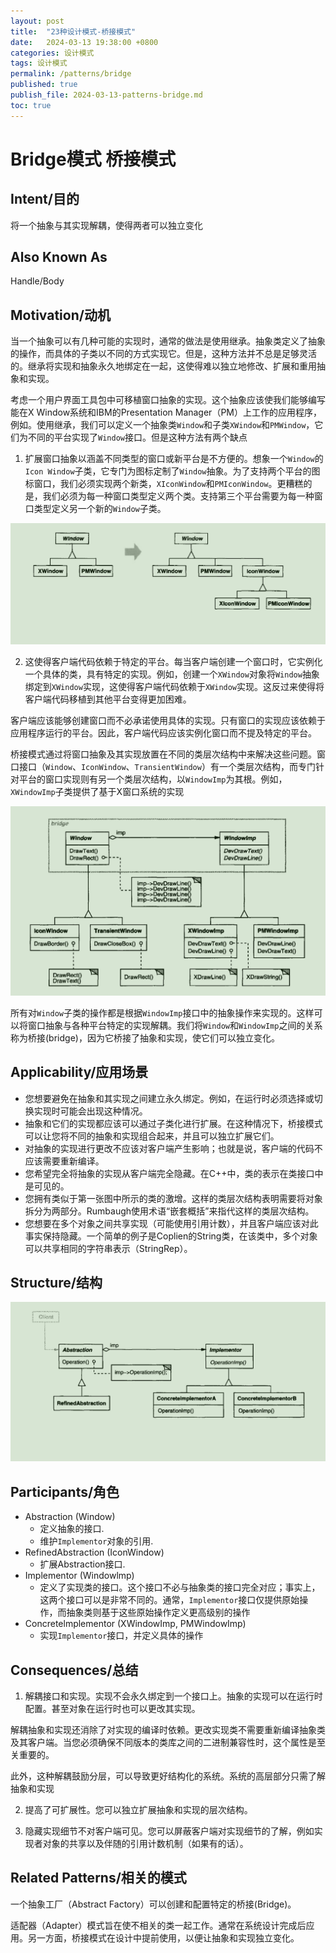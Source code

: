 ```yaml
---
layout: post
title:  "23种设计模式-桥接模式"
date:   2024-03-13 19:38:00 +0800
categories: 设计模式
tags: 设计模式
permalink: /patterns/bridge
published: true
publish_file: 2024-03-13-patterns-bridge.md
toc: true
---
```

# Bridge模式 桥接模式

## Intent/目的

将一个抽象与其实现解耦，使得两者可以独立变化

## Also Known As

Handle/Body

## Motivation/动机

当一个抽象可以有几种可能的实现时，通常的做法是使用继承。抽象类定义了抽象的操作，而具体的子类以不同的方式实现它。但是，这种方法并不总是足够灵活的。继承将实现和抽象永久地绑定在一起，这使得难以独立地修改、扩展和重用抽象和实现。

考虑一个用户界面工具包中可移植窗口抽象的实现。这个抽象应该使我们能够编写能在X Window系统和IBM的Presentation Manager（PM）上工作的应用程序，例如。使用继承，我们可以定义一个抽象类`Window`和子类`XWindow`和`PMWindow`，它们为不同的平台实现了`Window`接口。但是这种方法有两个缺点

1. 扩展窗口抽象以涵盖不同类型的窗口或新平台是不方便的。想象一个`Window`的`Icon Window`子类，它专门为图标定制了`Window`抽象。为了支持两个平台的图标窗口，我们必须实现两个新类，`XIconWindow`和`PMIconWindow`。更糟糕的是，我们必须为每一种窗口类型定义两个类。支持第三个平台需要为每一种窗口类型定义另一个新的`Window`子类。

![](/assets/notes/patterns/bridge_01.png)

2. 这使得客户端代码依赖于特定的平台。每当客户端创建一个窗口时，它实例化一个具体的类，具有特定的实现。例如，创建一个`XWindow`对象将`Window`抽象绑定到`XWindow`实现，这使得客户端代码依赖于`XWindow`实现。这反过来使得将客户端代码移植到其他平台变得更加困难。

客户端应该能够创建窗口而不必承诺使用具体的实现。只有窗口的实现应该依赖于应用程序运行的平台。因此，客户端代码应该实例化窗口而不提及特定的平台。

桥接模式通过将窗口抽象及其实现放置在不同的类层次结构中来解决这些问题。窗口接口（`Window`、`IconWindow`、`TransientWindow`）有一个类层次结构，而专门针对平台的窗口实现则有另一个类层次结构，以`WindowImp`为其根。例如，`XWindowImp`子类提供了基于X窗口系统的实现

![](/assets/notes/patterns/bridge_02.png)

所有对`Window`子类的操作都是根据`WindowImp`接口中的抽象操作来实现的。这样可以将窗口抽象与各种平台特定的实现解耦。我们将`Window`和`WindowImp`之间的关系称为桥接(bridge)，因为它桥接了抽象和实现，使它们可以独立变化。


## Applicability/应用场景

- 您想要避免在抽象和其实现之间建立永久绑定。例如，在运行时必须选择或切换实现时可能会出现这种情况。
- 抽象和它们的实现都应该可以通过子类化进行扩展。在这种情况下，桥接模式可以让您将不同的抽象和实现组合起来，并且可以独立扩展它们。
- 对抽象的实现进行更改不应该对客户端产生影响；也就是说，客户端的代码不应该需要重新编译。
- 您希望完全将抽象的实现从客户端完全隐藏。在C++中，类的表示在类接口中是可见的。
- 您拥有类似于第一张图中所示的类的激增。这样的类层次结构表明需要将对象拆分为两部分。Rumbaugh使用术语“嵌套概括”来指代这样的类层次结构。
- 您想要在多个对象之间共享实现（可能使用引用计数），并且客户端应该对此事实保持隐藏。一个简单的例子是Coplien的String类，在该类中，多个对象可以共享相同的字符串表示（StringRep）。

## Structure/结构

![](/assets/notes/patterns/bridge_03.png)

## Participants/角色

- Abstraction (Window)
    - 定义抽象的接口.
    - 维护`Implementor`对象的引用.
- RefinedAbstraction (IconWindow)
    - 扩展Abstraction接口.
- Implementor (Windowlmp)
    - 定义了实现类的接口。这个接口不必与抽象类的接口完全对应；事实上，这两个接口可以是非常不同的。通常，`Implementor`接口仅提供原始操作，而抽象类则基于这些原始操作定义更高级别的操作
- Concretelmplementor (XWindowImp, PMWindowImp)
    - 实现`Implementor`接口，并定义具体的操作

## Consequences/总结

1. 解耦接口和实现。实现不会永久绑定到一个接口上。抽象的实现可以在运行时配置。甚至对象在运行时也可以更改其实现。
    
解耦抽象和实现还消除了对实现的编译时依赖。更改实现类不需要重新编译抽象类及其客户端。当您必须确保不同版本的类库之间的二进制兼容性时，这个属性是至关重要的。

此外，这种解耦鼓励分层，可以导致更好结构化的系统。系统的高层部分只需了解抽象和实现

2. 提高了可扩展性。您可以独立扩展抽象和实现的层次结构。

3. 隐藏实现细节不对客户端可见。您可以屏蔽客户端对实现细节的了解，例如实现者对象的共享以及伴随的引用计数机制（如果有的话）。

## Related Patterns/相关的模式

一个抽象工厂（Abstract Factory）可以创建和配置特定的桥接(Bridge)。

适配器（Adapter）模式旨在使不相关的类一起工作。通常在系统设计完成后应用。另一方面，桥接模式在设计中提前使用，以便让抽象和实现独立变化。